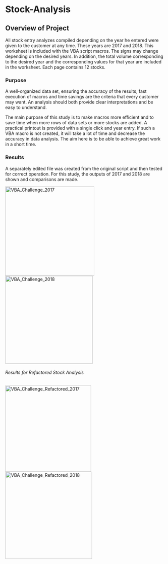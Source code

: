 # Stock-Analysis

## Overview of Project

All stock entry analyzes compiled depending on the year he entered were given to the customer at any time. These years are 2017 and 2018. This worksheet is included with the VBA script macros. The signs may change depending on the desired years. In addition, the total volume corresponding to the desired year and the corresponding values for that year are included in the worksheet. Each page contains 12 stocks.

### Purpose

A well-organized data set, ensuring the accuracy of the results, fast execution of macros and time savings are the criteria that every customer may want. An analysis should both provide clear interpretations and be easy to understand.

The main purpose of this study is to make macros more efficient and to save time when more rows of data sets or more stocks are added. A practical printout is provided with a single click and year entry. If such a VBA macro is not created, it will take a lot of time and decrease the accuracy in data analysis. The aim here is to be able to achieve great work in a short time.

### Results

A separately edited file was created from the original script and then tested for correct operation. For this study, the outputs of 2017 and 2018 are shown and comparisons are made.

<img width="282" alt="VBA_Challenge_2017" src="https://user-images.githubusercontent.com/26927158/191863951-bc39a23d-345f-498f-907b-ab3ae54edbeb.png">

<img width="277" alt="VBA_Challenge_2018" src="https://user-images.githubusercontent.com/26927158/191863961-f1411f89-d319-42fe-9c66-4cd6448ffa60.png">

###### Results for Refactored Stock Analysis

<img width="272" alt="VBA_Challenge_Refactored_2017" src="https://user-images.githubusercontent.com/26927158/191863969-dc2c223d-1b0a-45de-b761-72012d84a625.png">

<img width="275" alt="VBA_Challenge_Refactored_2018" src="https://user-images.githubusercontent.com/26927158/191863987-fa0508e2-6384-45f7-9580-31c02ba60ba8.png">


